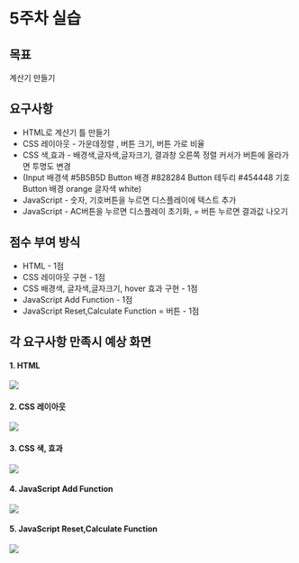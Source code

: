 # 5주차 실습

## 목표
계산기 만들기

## 요구사항
- HTML로 계산기 틀 만들기
- CSS 레이아웃 - 가운데정렬 , 버튼 크기, 버튼 가로 비율  
- CSS 색,효과 - 배경색,글자색,글자크기, 결과창 오른쪽 정렬 커서가 버튼에 올라가면 투명도 변경 
- (Input 배경색 #5B5B5D Button 배경 #828284 Button 테두리 #454448 기호 Button 배경 orange 글자색 white)
- JavaScript - 숫자, 기호버튼을 누르면 디스플레이에 텍스트 추가
- JavaScript - AC버튼을 누르면 디스플레이 초기화, = 버튼 누르면 결과값 나오기

## 점수 부여 방식
- HTML - 1점
- CSS 레이아웃 구현 - 1점
- CSS 배경색, 글자색,글자크기, hover 효과 구현 - 1점
- JavaScript Add Function - 1점
- JavaScript Reset,Calculate Function  = 버튼 - 1점

## 각 요구사항 만족시 예상 화면

#### 1. HTML

![](https://images.velog.io/images/sgwon1996/post/537bdad4-75fb-45a2-896c-6500e5215528/%EC%8A%A4%ED%81%AC%EB%A6%B0%EC%83%B7%202021-05-14%20%EC%98%A4%ED%9B%84%205.23.08.png)
#### 2. CSS 레이아웃
![](https://images.velog.io/images/sgwon1996/post/fd24db21-ed2c-4d6d-b605-98a151bc0cac/%EC%8A%A4%ED%81%AC%EB%A6%B0%EC%83%B7%202021-05-14%20%EC%98%A4%ED%9B%84%205.24.55.png)
#### 3. CSS 색, 효과

![](https://images.velog.io/images/sgwon1996/post/4ed64ea2-3e4c-4470-b175-225420441e6b/%EC%8A%A4%ED%81%AC%EB%A6%B0%EC%83%B7%202021-05-14%20%EC%98%A4%ED%9B%84%205.30.25.png)

#### 4. JavaScript Add Function

![](https://images.velog.io/images/sgwon1996/post/06e82363-9614-4b67-bb71-d5e7f0c8f40b/%EC%8A%A4%ED%81%AC%EB%A6%B0%EC%83%B7%202021-05-14%20%EC%98%A4%ED%9B%84%205.30.41.png)

#### 5. JavaScript Reset,Calculate Function

![](https://images.velog.io/images/sgwon1996/post/f502f0a8-d281-4d94-89fa-386e19ddaeac/%EC%8A%A4%ED%81%AC%EB%A6%B0%EC%83%B7%202021-05-14%20%EC%98%A4%ED%9B%84%205.30.51.png)
